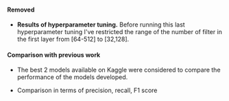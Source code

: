 
#### Removed
- **Results of hyperparameter tuning.** Before running this last hyperparameter tuning I've restricted the range of the number of filter in the first layer from [64-512] to [32,128].


#### Comparison with previous work
- The best 2 models available on Kaggle were considered to compare the performance of the models developed.

- Comparison in terms of precision, recall, F1 score